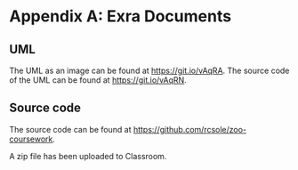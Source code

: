 # Appendix A: Exra Documents

## UML

The UML as an image can be found at <https://git.io/vAqRA>. The source code of
the UML can be found at <https://git.io/vAqRN>.

## Source code

The source code can be found at <https://github.com/rcsole/zoo-coursework>.

A zip file has been uploaded to Classroom.
